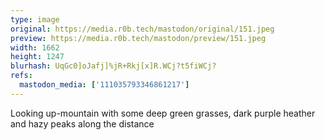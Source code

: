 ```yaml
---
type: image
original: https://media.r0b.tech/mastodon/original/151.jpeg
preview: https://media.r0b.tech/mastodon/preview/151.jpeg
width: 1662
height: 1247
blurhash: UqGc0]oJafj]%jR+Rkj[x]R.WCj?t5fiWCj?
refs:
  mastodon_media: ['111035793346861217']
---
```


Looking up-mountain with some deep green grasses, dark purple heather and hazy peaks along the distance 
